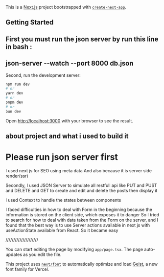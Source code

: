 This is a [Next.js](https://nextjs.org) project bootstrapped with [`create-next-app`](https://nextjs.org/docs/app/api-reference/cli/create-next-app).

## Getting Started

## First you must run the json server by run this line in bash :
## json-server --watch --port 8000 db.json

Second, run the development server:

```bash
npm run dev
# or
yarn dev
# or
pnpm dev
# or
bun dev
```

Open [http://localhost:3000](http://localhost:3000) with your browser to see the result.

## about project and what i used to build it
# Please run json server first

I used next js for SEO using meta data 
And also because it is server side render(ssr) 

Secondly, I used JSON Server to simulate all restfull api like PUT and PUST and DELETE and GET to create and edit and delete the posts then display it

I used Context to handle the states between components

I faced difficulties in how to deal with Form in the beginning because the information is stored on the client side, which exposes it to danger
So I tried to search for how to deal with data taken from the Form on the server, and I found that the best way is to use Server actions available in next js with useActionState available from React.
So it became easy


/////////////////////


You can start editing the page by modifying `app/page.tsx`. The page auto-updates as you edit the file.

This project uses [`next/font`](https://nextjs.org/docs/app/building-your-application/optimizing/fonts) to automatically optimize and load [Geist](https://vercel.com/font), a new font family for Vercel.
